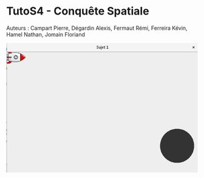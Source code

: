 # TutoS4 - Conquête Spatiale

Auteurs : Campart Pierre, Dégardin Alexis, Fermaut Rémi, Ferreira Kévin, Hamel Nathan, Jomain Floriand

![alt text](https://github.com/floriandjomain/TutoS4/blob/master/ImageExec.png)
